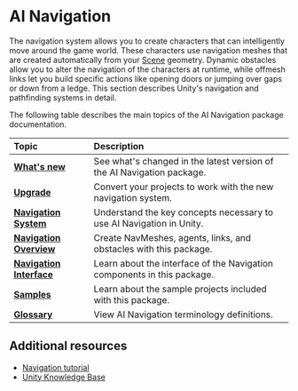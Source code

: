 # AI Navigation

The navigation system allows you to create characters that can intelligently move around the game world. These characters use navigation meshes that are created automatically from your [Scene][1] geometry. Dynamic obstacles allow you to alter the navigation of the characters at runtime, while offmesh links let you build specific actions like opening doors or jumping over gaps or down from a ledge. This section describes Unity's navigation and pathfinding systems in detail.

The following table describes the main topics of the AI Navigation package documentation.

| **Topic**                                      | **Description**                                             |
|:-----------------------------------------------|:------------------------------------------------------------|
| [**What's new**](whats-new.md) | See what's changed in the latest version of the AI Navigation package. |
| [**Upgrade**](UpgradeGuide.md) | Convert your projects to work with the new navigation system. |
| [**Navigation System**](NavigationSystem.md)      | Understand the key concepts necessary to use AI Navigation in Unity. |
| [**Navigation Overview**](NavigationOverview.md)  | Create NavMeshes, agents, links, and obstacles with this package. |
| [**Navigation Interface**](Reference.md)          | Learn about the interface of the Navigation components in this package. |
| [**Samples**](Samples.md)                         | Learn about the sample projects included with this package. |
| [**Glossary**](Glossary.md)                       | View AI Navigation terminology definitions. |

## Additional resources
- [Navigation tutorial](http://unity3d.com/learn/tutorials/topics/navigation)
- [Unity Knowledge Base](https://support.unity3d.com/hc/en-us) 

[1]: https://docs.unity3d.com/Manual/CreatingScenes.html "A Scene contains the environments and menus of your game. Think of each unique Scene file as a unique level. In each Scene, you place your environments, obstacles, and decorations, essentially designing and building your game in pieces."

